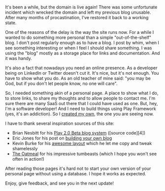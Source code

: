 It's been a while, but the domain is live again! There was some unfortunate incident which wrecked the domain and left my previous blog unusable. After many months of procastination, I've restored it back to a working state.

One of the reasons of the delay is the way the site runs now. For a while I wanted to do something more personal than a simple "out-of-the-shelf" blog. I don't post regularly enough as to have a blog. I post by whim, when I see something interesting or when I feel I should share something. I was using the "blog" mostly as a storage place for links and documentation. And it was handy.

It's also a fact that nowadays you need an online presence. As a developer being on LinkedIn or Twitter doesn't cut it. It's nice, but it's not enough. You have to show what you do. As an old teacher of mine said: "you may be God, but if you don't let people know, no one will care".

So, I needed something akin of a personal page. A place to show what I do, to store links, to share my thoughts and to allow people to contact me. I'm sure there are many SaaS out there that I could have used as one. But, hey, I'm a software developer! And I need to build things using Play Framework (yes, it's an addiction). So I [created my own][1], the one you are seeing now.  

I have to thank several inspiration sources of this site:

+ Brian Nesbitt for his [Play 2.0 Beta blog system][3] ([source code][4])
+ Eric Jones for his post on [building your own blog][5]
+ Kevin Burke for his [awesome layout][6] which he let me copy and tweak shamelessly
+ [The Oatmeal][8] for his impressive tumbeasts (which I hope you won't see often in action!)

After reading those pages it's hard not to start your own version of your personal page without using a database. I hope it works as expected.

Enjoy, give feedback, and see you in the next update!

  [1]: https://github.com/pvillega/personal-page
  [3]: http://nesbot.com/2011/11/22/now-running-on-play-2-beta  
  [5]: http://erjjones.github.com/blog/How-I-built-my-blog-in-one-day/
  [6]: http://kev.inburke.com/
  [8]: http://theoatmeal.com/